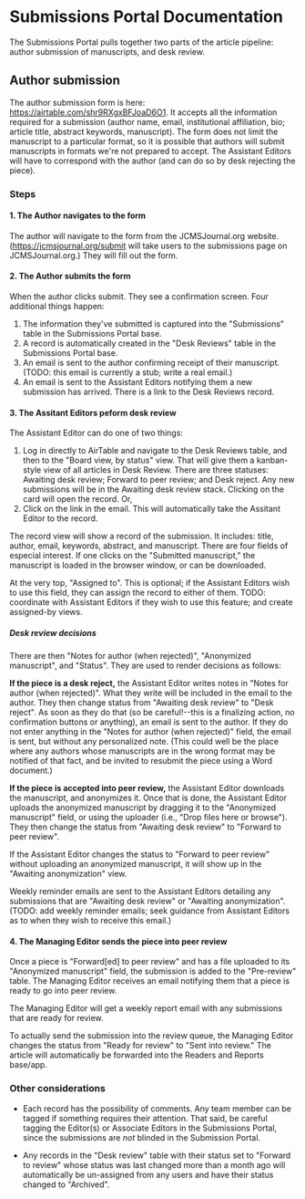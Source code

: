 # Submissions Portal Documentation

The Submissions Portal pulls together two parts of the article pipeline: author submission of manuscripts, and desk review.

## Author submission
The author submission form is here: https://airtable.com/shr9RXgxBFJoaD6O1. It accepts all the information required for a submission (author name, email, institutional affiliation, bio; article title, abstract keywords, manuscript). The form does not limit the manuscript to a particular format, so it is possible that authors will submit manuscripts in formats we're not prepared to accept. The Assistant Editors will have to correspond with the author (and can do so by desk rejecting the piece).

### Steps

#### 1. The Author navigates to the form
The author will navigate to the form from the JCMSJournal.org website. (https://jcmsjournal.org/submit will take users to the submissions page on JCMSJournal.org.) They will fill out the form.

#### 2. The Author submits the form
When the author clicks submit. They see a confirmation screen. Four additional things happen:

1. The information they've submitted is captured into the "Submissions" table in the Submissions Portal base.
2. A record is automatically created in the "Desk Reviews" table in the Submissions Portal base.
3. An email is sent to the author confirming receipt of their manuscript. (TODO: this email is currently a stub; write a real email.)
4. An email is sent to the Assistant Editors notifying them a new submission has arrived. There is a link to the Desk Reviews record.

#### 3. The Assitant Editors peform desk review
The Assistant Editor can do one of two things:

1. Log in directly to AirTable and navigate to the Desk Reviews table, and then to the "Board view, by status" view. That will give them a kanban-style view of all articles in Desk Review. There are three statuses: Awaiting desk review; Forward to peer review; and Desk reject. Any new submissions will be in the Awaiting desk review stack. Clicking on the card will open the record. Or,
2. Click on the link in the email. This will automatically take the Assitant Editor to the record.

The record view will show a record of the submission. It includes: title, author, email, keywords, abstract, and manuscript. There are four fields of especial interest. If one clicks on the "Submitted manuscript," the manuscript is loaded in the browser window, or can be downloaded.

At the very top, "Assigned to". This is optional; if the Assistant Editors wish to use this field, they can assign the record to either of them. TODO: coordinate with Assistant Editors if they wish to use this feature; and create assigned-by views.

##### Desk review decisions
There are then "Notes for author (when rejected)",  "Anonymized manuscript", and "Status". They are used to render decisions as follows:

**If the piece is a desk reject,** the Assistant Editor writes notes in "Notes for author (when rejected)". What they write will be included in the email to the author. They then change status from "Awaiting desk review" to "Desk reject". As soon as they do that (so be careful!--this is a finalizing action, no confirmation buttons or anything), an email is sent to the author. If they do not enter anything in the "Notes for author (when rejected)" field, the email is sent, but without any personalized note. (This could well be the place where any authors whose manuscripts are in the wrong format may be notified of that fact, and be invited to resubmit the piece using a Word document.)

**If the piece is accepted into peer review,** the Assistant Editor downloads the manuscript, and anonymizes it. Once that is done, the Assistant Editor uploads the anonymized manuscript by dragging it to the "Anonymized manuscript" field, or using the uploader (i.e., "Drop files here or browse"). They then change the status from "Awaiting desk review" to "Forward to peer review".

If the Assistant Editor changes the status to "Forward to peer review" without uploading an anonymized manuscript, it will show up in the "Awaiting anonymization" view. 

Weekly reminder emails are sent to the Assistant Editors detailing any submissions that are "Awaiting desk review" or "Awaiting anonymization". (TODO: add weekly reminder emails; seek guidance from Assistant Editors as to when they wish to receive this email.)

#### 4. The Managing Editor sends the piece into peer review
Once a piece is "Forward[ed] to peer review" and has a file uploaded to its "Anonymized manuscript" field, the submission is added to the "Pre-review" table. The Managing Editor receives an email notifying them that a piece is ready to go into peer review.

The Managing Editor will get a weekly report email with any submissions that are ready for review.

To actually send the submission into the review queue, the Managing Editor changes the status from "Ready for review" to "Sent into review." The article will automatically be forwarded into the Readers and Reports base/app.

### Other considerations
* Each record has the possibility of comments. Any team member can be tagged if something requires their attention. That said, be careful tagging the Editor(s) or Associate Editors in the Submissions Portal, since the submissions are *not* blinded in the Submission Portal.

* Any records in the "Desk review" table with their status set to "Forward to review" whose status was last changed more than a month ago will automatically be un-assigned from any users and have their status changed to "Archived".

